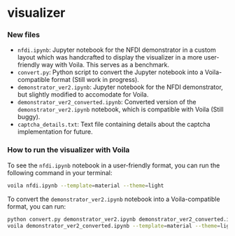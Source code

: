 # visualizer

### New files
- `nfdi.ipynb`: Jupyter notebook for the NFDI demonstrator in a custom layout which was handcrafted to display the visualizer in a more user-friendly way with Voila. This serves as a benchmark.
- `convert.py`: Python script to convert the Jupyter notebook into a Voila-compatible format (Still work in progress).
- `demonstrator_ver2.ipynb`: Jupyter notebook for the NFDI demonstrator, but slightly modified to accomodate for Voila.
- `demonstrator_ver2_converted.ipynb`: Converted version of the `demonstrator_ver2.ipynb` notebook, which is compatible with Voila (Still buggy).
- `captcha_details.txt`: Text file containing details about the captcha implementation for future.

### How to run the visualizer with Voila

To see the `nfdi.ipynb` notebook in a user-friendly format, you can run the following command in your terminal:

```bash
voila nfdi.ipynb --template=material --theme=light
```

To convert the `demonstrator_ver2.ipynb` notebook into a Voila-compatible format, you can run:

```bash
python convert.py demonstrator_ver2.ipynb demonstrator_ver2_converted.ipynb
voila demonstrator_ver2_converted.ipynb --template=material --theme=light
```
